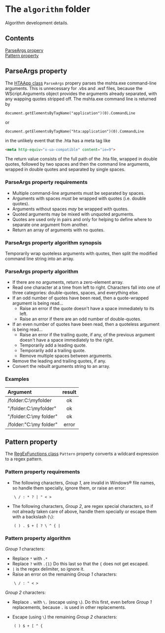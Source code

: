 # The `algorithm` folder

Algorithm development details.

## Contents

[ParseArgs propery]  
[Pattern property]  

## ParseArgs property

The [HTAApp class] `ParseArgs` propery parses the mshta.exe command-line arguments. This is unnecessary for .vbs and .wsf files, because the WScript.Arguments object provides the arguments already separated, with any wapping quotes stripped off. The mshta.exe command line is returned by

``` vbs
document.getElementsByTagName("application")(0).CommandLine
```

or

``` vbs
document.getElementsByTagName("hta:application")(0).CommandLine
```

in the unlikely event that the .hta has a meta tag like

``` html
<meta http-equiv="x-ua-compatible" content="ie=9">
```

The return value consists of the full path of the .hta file, wrapped in double quotes, followed by two spaces and then the command line arguments, wrapped in double quotes and separated by single spaces.

[HTAApp class]: ../VBScriptClasses.md#htaapp

### ParseArgs property requirements

- Multiple command-line arguments must be separated by spaces.
- Arguments with spaces *must* be wrapped with quotes (i.e. double quotes).
- Arguments without spaces *may* be wrapped with quotes.
- Quoted arguments may be mixed with unquoted arguments.
- Quotes are used only in pairs and only for helping to define where to separate one argument from another.
- Return an array of arguments with no quotes.

### ParseArgs property algorithm synopsis

Temporarily wrap quoteless arguments with quotes, then split the modified command line string into an array.

### ParseArgs property algorithm

- If there are no arguments, return a zero-element array.
- Read one character at a time from left to right. Characters fall into one of three categories: double-quotes, spaces, and everything else.
- If an odd number of quotes have been read, then a quote-wrapped argument is being read...
  - Raise an error if the quote doesn't have a space immediately to its left.
  - Raise an error if there are an odd number of double-quotes.
- If an even number of quotes have been read, then a quoteless argument is being read...
  - Raise an error if the trailing quote, if any, of the previous argument doesn't have a space immediately to the right.
  - Temporarily add a leading quote.
  - Temporarily add a trailing quote.
  - Remove multiple spaces between arguments.
- Remove the leading and trailing quotes, if any.
- Convert the rebuilt arguments string to an array.

### Examples

| Argument               |   result  |
| :--------------------- | :-------: |
| /folder:C:\myfolder    |    ok     |
| "/folder:C:\myfolder"  |    ok     |
| "/folder:C:\my folder" |    ok     |
| /folder:"C:\my folder" |   error   |

## Pattern property

The [RegExFunctions class] `Pattern` property converts a wildcard expression to a regex pattern.

[RegExFunctions class]: ../../class/RegExFunctions.vbs

### Pattern property requirements

- The following characters, *Group 1*, are invalid in Windows&reg; file names, so handle them specially, ignore them, or raise an error:

``` chars
    \ / : * ? | " < >
```

- The following characters, *Group 2*, are regex special characters, so if not already taken care of above, handle them specially or escape them with a backslash (`\`):

``` chars
    ( ) . $ + [ ? \ ^ { |
```

### Pattern property algorithm

*Group 1* characters:

- Replace `*` with `.*`
- Replace `?` with `.{1}` Do this last so that the `{` does not get escaped.
- `|` is the regex delimiter, so ignore it.
- Raise an error on the remaining *Group 1* characters:

``` chars
    \ / : " < >
```  

*Group 2* characters:

- Replace `.` with `\.` (escape using `\`). Do this first, even before *Group 1* replacements, because `.` is used in other replacements.  

- Escape (using `\`) the remaining *Group 2* characters:

``` chars
    ( ) $ + [ ^ {
```

[ParseArgs propery]: #parseargs-property
[Pattern property]: #pattern-property
